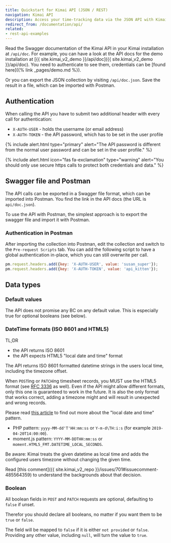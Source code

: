 ```yaml
---
title: Quickstart for Kimai API (JSON / REST)
navigation: Kimai API
description: Access your time-tracking data via the JSON API with Kimai
redirect_from: /documentation/api/
related:
- rest-api-examples
---
```


Read the Swagger documentation of the Kimai API in your Kimai installation at `/api/doc`.
For example, you can have a look at the API docs for the demo installation at [{{ site.kimai_v2_demo }}/api/doc]({{ site.kimai_v2_demo }}/api/doc).
You need to authenticate to see them, credentials can be [found here]({% link _pages/demo.md %}).

Or you can export the JSON collection by visiting `/api/doc.json`. Save the result in a file, which can be imported with Postman.

## Authentication

When calling the API you have to submit two additional header with every call for authentication:

- `X-AUTH-USER` - holds the username (or email address)
- `X-AUTH-TOKEN` - the API password, which has to be set in the user profile

{% include alert.html type="primary" alert="The API password is different from the normal user password and can be set in the user profile." %}

{% include alert.html icon="fas fa-exclamation" type="warning" alert="You should only use secure https calls to protect both credentials and data." %}

## Swagger file and Postman

The API calls can be exported in a Swagger file format, which can be imported into Postman.
You find the link in the API docs (the URL is `api/doc.json`).

To use the API with Postman, the simplest approach is to export the swagger file and import it with Postman. 

### Authentication in Postman

After importing the collection into Postman, edit the collection and switch to the `Pre-request Scripts` tab.
You can add the following script to have a global authentication in-place, which you can still overwrite per call. 

```javascript
pm.request.headers.add({key: 'X-AUTH-USER', value: 'susan_super'});
pm.request.headers.add({key: 'X-AUTH-TOKEN', value: 'api_kitten'});
```

## Data types

### Default values

The API does not promise any BC on any default value. This is especially true for optional booleans (see below). 

### DateTime formats (ISO 8601 and HTML5)

TL;DR
- the API returns ISO 8601
- the API expects HTML5 "local date and time" format

The API returns ISO 8601 formatted datetime strings in the users local time, including the timezone offset. 

When `POST`ing or `PATCH`ing timesheet records, you MUST use the HTML5 format (see [RFC 3336](https://tools.ietf.org/html/rfc3339) as well).
Even if the API might allow different formats, only this one is guaranteed to work in the future.
It is also the only format that works correct, adding a timezone might and will result in unexpected and wrong records. 

Please read [this article](http://w3c.github.io/html-reference/datatypes.html#form.data.datetime-local) to find out more 
about the "local date and time" pattern.

- PHP pattern: `yyyy-MM-dd'T'HH:mm:ss` or `Y-m-d\TH:i:s` (for example `2019-04-20T14:00:00`).
- moment.js pattern: `YYYY-MM-DDTHH:mm:ss` or `moment.HTML5_FMT.DATETIME_LOCAL_SECONDS`.

Be aware: Kimai treats the given datetime as local time and adds the configured users timezone without changing the given time.

Read [this comment]({{ site.kimai_v2_repo }}/issues/701#issuecomment-485564359) to understand the backgrounds about that decision.

### Boolean

All boolean fields in `POST` and `PATCH` requests are optional, defaulting to `false` if unset.

Therefor you should declare all booleans, no matter if you want them to be `true` or `false`.

The field will be mapped to `false` if it is either `not provided` or `false`.
Providing any other value, including `null`, will turn the value to `true`. 
